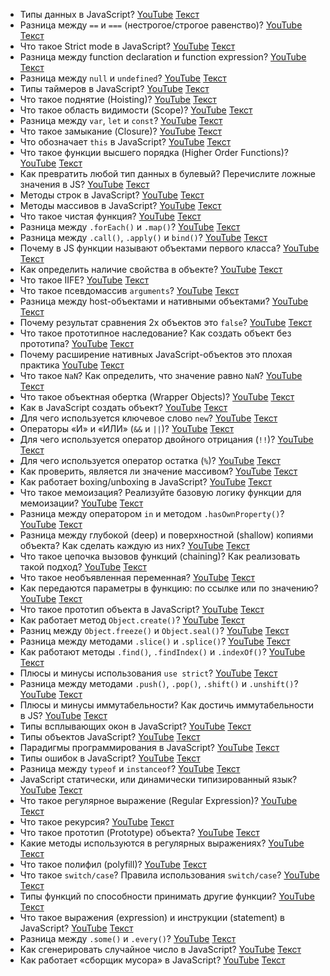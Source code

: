 

- Типы данных в JavaScript? [YouTube](https://youtu.be/ycYp7CYOnO0?t=471) [Текст](./questions/question_1.md)
- Разница между `==` и `===` (нестрогое/строгое равенство)? [YouTube](https://youtu.be/ycYp7CYOnO0?t=529) [Текст](./questions/question_2.md)
- Что такое Strict mode в JavaScript? [YouTube](https://youtu.be/ycYp7CYOnO0?t=577) [Текст](./questions/question_3.md)
- Разница между function declaration и function expression? [YouTube](https://youtu.be/ycYp7CYOnO0?t=632) [Текст](./questions/question_4.md)
- Разница между `null` и `undefined`? [YouTube](https://youtu.be/G7hLwudGWL4?t=511) [Текст](./questions/question_5.md)
- Типы таймеров в JavaScript? [YouTube](https://youtu.be/G7hLwudGWL4?t=690) [Текст](./questions/question_6.md)
- Что такое поднятие (Hoisting)? [YouTube](https://youtu.be/G7hLwudGWL4?t=552) [Текст](./questions/question_7.md)
- Что такое область видимости (Scope)? [YouTube](https://youtu.be/1eIRTdgzHtw?t=282) [Текст](./questions/question_8.md)
- Разница между `var`, `let` и `const`? [YouTube](https://youtu.be/1eIRTdgzHtw?t=362) [Текст](./questions/question_9.md)
- Что такое замыкание (Closure)? [YouTube](https://youtu.be/kx3dR6ztICU?t=284) [Текст](./questions/question_10.md)
- Что обозначает `this` в JavaScript? [YouTube](https://youtu.be/rlWgI7AvV18?t=507) [Текст](./questions/question_11.md)
- Что такое функции высшего порядка (Higher Order Functions)? [YouTube](https://youtu.be/1eIRTdgzHtw?t=426) [Текст](./questions/question_12.md)
- Как превратить любой тип данных в булевый? Перечислите ложные значения в JS? [YouTube](https://youtu.be/CjdCxxqObaM?t=368) [Текст](./questions/question_13.md)
- Методы строк в JavaScript? [YouTube](https://youtu.be/CjdCxxqObaM?t=415) [Текст](./questions/question_14.md)
- Методы массивов в JavaScript? [YouTube](https://youtu.be/CjdCxxqObaM?t=538) [Текст](./questions/question_15.md)
- Что такое чистая функция? [YouTube](https://youtu.be/rlWgI7AvV18?t=401) [Текст](./questions/question_16.md)
- Разница между `.forEach()` и `.map()`? [YouTube](https://youtu.be/rlWgI7AvV18?t=456) [Текст](./questions/question_17.md)
- Разница между `.call()`, `.apply()` и `bind()`? [YouTube](https://youtu.be/rlWgI7AvV18?t=548) [Текст](./questions/question_18.md)
- Почему в JS функции называют объектами первого класса? [YouTube](https://youtu.be/rlWgI7AvV18?t=624) [Текст](./questions/question_19.md)
- Как определить наличие свойства в объекте? [YouTube](https://youtu.be/kx3dR6ztICU?t=226) [Текст](./questions/question_20.md)
- Что такое IIFE? [YouTube](https://youtu.be/kx3dR6ztICU?t=396) [Текст](./questions/question_21.md)
- Что такое псевдомассив `arguments`? [YouTube](https://youtu.be/kx3dR6ztICU?t=442) [Текст](./questions/question_22.md)
- Разница между host-объектами и нативными объектами? [YouTube](https://youtu.be/kx3dR6ztICU?t=484) [Текст](./questions/question_23.md)
- Почему результат сравнения 2х объектов это `false`? [YouTube](https://youtu.be/IooJ3P2VUYs?t=100) [Текст](./questions/question_24.md)
- Что такое прототипное наследование? Как создать объект без прототипа? [YouTube](https://youtu.be/IooJ3P2VUYs?t=154) [Текст](./questions/question_25.md)
- Почему расширение нативных JavaScript-объектов это плохая практика [YouTube](https://youtu.be/IooJ3P2VUYs?t=202) [Текст](./questions/question_26.md)
- Что такое `NaN`? Как определить, что значение равно `NaN`? [YouTube](https://youtu.be/IooJ3P2VUYs?t=266) [Текст](./questions/question_27.md)
- Что такое объектная обертка (Wrapper Objects)? [YouTube](https://youtu.be/w-vUj0gHGgg?t=26) [Текст](./questions/question_28.md)
- Как в JavaScript создать объект? [YouTube](https://youtu.be/w-vUj0gHGgg?t=83) [Текст](./questions/question_29.md)
- Для чего используется ключевое слово `new`? [YouTube](https://youtu.be/w-vUj0gHGgg?t=125) [Текст](./questions/question_30.md)
- Операторы «И» и «ИЛИ» (`&&` и `||`)? [YouTube](https://youtu.be/G7hLwudGWL4?t=617) [Текст](./questions/question_31.md)
- Для чего используется оператор двойного отрицания (`!!`)? [YouTube](https://youtu.be/G4iYlbilozM?t=26) [Текст](./questions/question_32.md)
- Для чего используется оператор остатка (`%`)? [YouTube](https://youtu.be/G4iYlbilozM?t=88) [Текст](./questions/question_33.md)
- Как проверить, является ли значение массивом? [YouTube](https://youtu.be/G4iYlbilozM?t=68) [Текст](./questions/question_34.md)
- Как работает boxing/unboxing в JavaScript? [YouTube](https://youtu.be/G4iYlbilozM?t=149) [Текст](./questions/question_35.md)
- Что такое мемоизация? Реализуйте базовую логику функции для мемоизации? [YouTube](https://youtu.be/nvktMVFM0_M?t=30) [Текст](./questions/question_36.md)
- Разница между оператором `in` и методом `.hasOwnProperty()`? [YouTube](https://youtu.be/nvktMVFM0_M?t=102) [Текст](./questions/question_37.md)
- Разница между глубокой (deep) и поверхностной (shallow) копиями объекта? Как сделать каждую из них? [YouTube](https://youtu.be/nvktMVFM0_M?t=125) [Текст](./questions/question_38.md)
- Что такое цепочка вызовов функций (chaining)? Как реализовать такой подход? [YouTube](https://youtu.be/nvktMVFM0_M?t=200) [Текст](./questions/question_39.md)
- Что такое необъявленная переменная? [YouTube](https://youtu.be/nvktMVFM0_M?t=236) [Текст](./questions/question_40.md)
- Как передаются параметры в функцию: по ссылке или по значению? [YouTube](https://youtu.be/nvktMVFM0_M?t=280) [Текст](./questions/question_41.md)
- Что такое прототип объекта в JavaScript? [YouTube](https://youtu.be/yvOXvZ8aEFo?t=287) [Текст](./questions/question_42.md)
- Как работает метод `Object.create()`? [YouTube](https://youtu.be/V-m0sQ-hW58?t=28) [Текст](./questions/question_43.md)
- Разниц между `Object.freeze()` и `Object.seal()`? [YouTube](https://youtu.be/xZLxdts7ZW4?t=374) [Текст](./questions/question_44.md)
- Разница между методами `.slice()` и `.splice()`? [YouTube](https://youtu.be/XtQPrt8G0n8?t=679) [Текст](./questions/question_45.md)
- Как работают методы `.find()`, `.findIndex()` и `.indexOf()`? [YouTube](https://youtu.be/xZLxdts7ZW4?t=488) [Текст](./questions/question_46.md)
- Плюсы и минусы использования `use strict`? [YouTube](https://youtu.be/xZLxdts7ZW4?t=549) [Текст](./questions/question_47.md)
- Разница между методами `.push()`, `.pop()`, `.shift()` и `.unshift()`? [YouTube](https://youtu.be/ngyOYuTrUk8?t=385) [Текст](./questions/question_48.md)
- Плюсы и минусы иммутабельности? Как достичь иммутабельности в JS? [YouTube](https://youtu.be/ngyOYuTrUk8?t=445) [Текст](./questions/question_49.md)
- Типы всплывающих окон в JavaScript? [YouTube](https://youtu.be/ngyOYuTrUk8?t=515) [Текст](./questions/question_50.md)
- Типы объектов JavaScript? [YouTube](https://youtu.be/ngyOYuTrUk8?t=595) [Текст](./questions/question_51.md)
- Парадигмы программирования в JavaScript? [YouTube](https://youtu.be/ngyOYuTrUk8?t=653) [Текст](./questions/question_52.md)
- Типы ошибок в JavaScript? [YouTube](https://youtu.be/ovV8GhIkzBE?t=754) [Текст](./questions/question_53.md)
- Разница между `typeof` и `instanceof`? [YouTube](https://youtu.be/ovV8GhIkzBE?t=835) [Текст](./questions/question_54.md)
- JavaScript статически, или динамически типизированный язык? [YouTube](https://youtu.be/V-m0sQ-hW58?t=98) [Текст](./questions/question_55.md)
- Что такое регулярное выражение (Regular Expression)? [YouTube](https://youtu.be/V-m0sQ-hW58?t=146) [Текст](./questions/question_56.md)
- Что такое рекурсия? [YouTube](https://youtu.be/V-m0sQ-hW58?t=220) [Текст](./questions/question_57.md)
- Что такое прототип (Prototype) объекта? [YouTube](https://youtu.be/V-m0sQ-hW58?t=290) [Текст](./questions/question_58.md)
- Какие методы используются в регулярных выражениях? [YouTube](https://youtu.be/XtQPrt8G0n8?t=495) [Текст](./questions/question_59.md)
- Что такое полифил (polyfill)? [YouTube](https://youtu.be/XtQPrt8G0n8?t=557) [Текст](./questions/question_60.md)
- Что такое `switch/case`? Правила использования `switch/case`? [YouTube](https://youtu.be/XtQPrt8G0n8?t=600) [Текст](./questions/question_61.md)
- Типы функций по способности принимать другие функции? [YouTube](https://youtu.be/XtQPrt8G0n8?t=726) [Текст](./questions/question_62.md)
- Что такое выражения (expression) и инструкции (statement) в JavaScript? [YouTube](https://youtu.be/VYQl2GhbCUs?t=706) [Текст](./questions/question_63.md)
- Разница между `.some()` и `.every()`? [YouTube](https://youtu.be/VYQl2GhbCUs?t=762) [Текст](./questions/question_64.md)
- Как сгенерировать случайное число в JavaScript? [YouTube](https://youtu.be/VYQl2GhbCUs?t=801) [Текст](./questions/question_65.md)
- Как работает «сборщик мусора» в JavaScript? [YouTube](https://youtu.be/trriSYNrHw4?t=786) [Текст](./questions/question_66.md)
